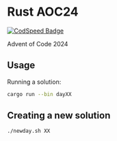 # Rust AOC24

[![CodSpeed Badge](https://img.shields.io/endpoint?url=https://codspeed.io/badge.json)](https://codspeed.io/art049/AoC24)

Advent of Code 2024

## Usage

Running a solution:

```bash
cargo run --bin dayXX
```

## Creating a new solution

```bash
./newday.sh XX
```
